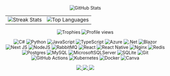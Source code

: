 <div align="center">

<img src="https://github-readme-stats.vercel.app/api?username=yasingulsoy&show_icons=true&theme=github_dark&hide_border=true&count_private=true" alt="GitHub Stats"/>

</div>

<table>
  <tr>
    <td>
      <img src="https://github-readme-streak-stats.herokuapp.com/?user=yasingulsoy&theme=github_dark&hide_border=true" alt="Streak Stats"><br/>
    </td>
    <td>

<img src="https://github-readme-stats.vercel.app/api/top-langs/?username=yasingulsoy&theme=github_dark&hide_border=true&include_all_commits=true&count_private=true&layout=compact" alt="Top Languages">
    
  </td>
  </tr>
</table>

<div align="center">

<img src="https://github-profile-trophy.vercel.app/?username=yasingulsoy&theme=onestar&no-frame=true&row=1&column=6" alt="Trophies"/>

<img src="https://komarev.com/ghpvc/?username=yasingulsoy&label=Profile%20views&color=0e75b6&style=flat" alt="Profile views"/>

![C#](https://img.shields.io/badge/c%23-%23239120.svg?style=flat&logo=csharp&logoColor=white) ![Python](https://img.shields.io/badge/python-3670A0?style=flat&logo=python&logoColor=ffdd54) ![JavaScript](https://img.shields.io/badge/javascript-%23323330.svg?style=flat&logo=javascript&logoColor=%23F7DF1E) ![TypeScript](https://img.shields.io/badge/typescript-%23007ACC.svg?style=flat&logo=typescript&logoColor=white) ![Azure](https://img.shields.io/badge/azure-%230072C6.svg?style=flat&logo=microsoftazure&logoColor=white) ![.Net](https://img.shields.io/badge/.NET-5C2D91?style=flat&logo=.net&logoColor=white) ![Blazor](https://img.shields.io/badge/blazor-%235C2D91.svg?style=flat&logo=blazor&logoColor=white) ![Next JS](https://img.shields.io/badge/Next-black?style=flat&logo=next.js&logoColor=white) ![NodeJS](https://img.shields.io/badge/node.js-6DA55F?style=flat&logo=node.js&logoColor=white) ![RabbitMQ](https://img.shields.io/badge/rabbitmq-FF6600?style=flat&logo=rabbitmq&logoColor=white) ![React](https://img.shields.io/badge/react-%2320232a.svg?style=flat&logo=react&logoColor=%2361DAFB) ![React Native](https://img.shields.io/badge/react_native-%2320232a.svg?style=flat&logo=react&logoColor=%2361DAFB) ![Nginx](https://img.shields.io/badge/nginx-%23009639.svg?style=flat&logo=nginx&logoColor=white) ![Redis](https://img.shields.io/badge/redis-%23DD0031.svg?style=flat&logo=redis&logoColor=white) ![Postgres](https://img.shields.io/badge/postgres-%23316192.svg?style=flat&logo=postgresql&logoColor=white) ![MySQL](https://img.shields.io/badge/mysql-4479A1.svg?style=flat&logo=mysql&logoColor=white) ![MicrosoftSQLServer](https://img.shields.io/badge/Microsoft%20SQL%20Server-CC2927?style=flat&logo=microsoft%20sql%20server&logoColor=white) ![SQLite](https://img.shields.io/badge/sqlite-%2307405e.svg?style=flat&logo=sqlite&logoColor=white) ![Git](https://img.shields.io/badge/git-%23F05033.svg?style=flat&logo=git&logoColor=white) ![GitHub Actions](https://img.shields.io/badge/github%20actions-%232671E5.svg?style=flat&logo=githubactions&logoColor=white) ![Kubernetes](https://img.shields.io/badge/kubernetes-%23326ce5.svg?style=flat&logo=kubernetes&logoColor=white) ![Docker](https://img.shields.io/badge/docker-%230db7ed.svg?style=flat&logo=docker&logoColor=white) ![Canva](https://img.shields.io/badge/Canva-00C4CC?style=flat&logo=Canva&logoColor=white)

<div align="center">

<a href="https://www.linkedin.com/in/yasingulsoy" target="_blank">
  <img src="https://img.shields.io/badge/LinkedIn-0A66C2?style=flat&logo=linkedin&logoColor=white" />
</a>
<a href="mailto:yasingulsoy@example.com" target="_blank">
  <img src="https://img.shields.io/badge/Email-D14836?style=flat&logo=gmail&logoColor=white" />
</a>
<a href="https://yasingulsoy.github.io" target="_blank">
  <img src="https://img.shields.io/badge/Website-000000?style=flat&logo=vercel&logoColor=white" />
</a>

</div>
